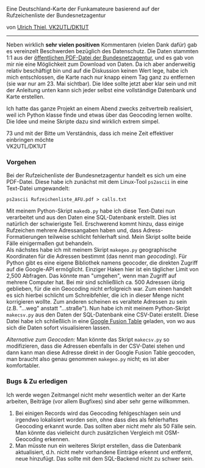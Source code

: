 Eine Deutschland-Karte der Funkamateure basierend auf der Rufzeichenliste der Bundesnetzagentur

von [Ulrich Thiel, VK2UTL/DK1UT](mailto:u-thiel@gmx.net)

---



Neben wirklich **sehr vielen positiven** Kommentaren (vielen Dank dafür) gab es vereinzelt Beschwerden bezüglich des Datenschutz. Die Daten stammten 1:1 aus der [öffentlichen PDF-Datei der Bundesnetzagentur](https://www.bundesnetzagentur.de/SharedDocs/Downloads/DE/Sachgebiete/Telekommunikation/Unternehmen_Institutionen/Frequenzen/Amateurfunk/Rufzeichenliste/Rufzeichenliste_AFU.html), und es gab von mir nie eine Möglichkeit zum Download von Daten. Da ich aber anderweitig relativ beschäftigt bin und auf die Diskussion keinen Wert lege, habe ich mich entschlossen, die Karte nach nur knapp einem Tag ganz zu entfernen (sie war nur am 23. Mai sichtbar). Die Idee sollte jetzt aber klar sein und mit der Anleitung unten kann sich jeder selbst eine vollständige Datenbank und Karte erstellen.

Ich hatte das ganze Projekt an einem Abend zwecks zeitvertreib realisiert, weil ich Python klasse finde und etwas über das Geocoding lernen wollte. Die Idee und meine Skripte dazu sind wirklich extrem simpel. 

73 und mit der Bitte um Verständnis, dass ich meine Zeit effektiver einbringen möchte   
VK2UTL/DK1UT


### Vorgehen

Bei der Rufzeichenliste der Bundesnetzagentur handelt es sich um eine PDF-Datei. Diese habe ich zunächst mit dem Linux-Tool ```ps2ascii``` in eine Text-Datei umgewandelt: 

```
ps2ascii Rufzeichenliste_AFU.pdf > calls.txt
``` 

Mit meinem Python-Skript ```makedb.py``` habe ich diese Text-Datei nun verarbeitet und aus den Daten eine SQL-Datenbank erstellt. Dies ist natürlich der schwierigste Teil. Erschwerend kommt hinzu, dass einige Rufzeichen mehrere Adressangaben haben und, dass Adress-Formatierungen teilweise schlicht fehlerhaft sind. Mein Skript sollte beide Fälle einigermaßen gut behandeln.   
Als nächstes habe ich mit meinem Skript ```makegeo.py``` geographische Koordinaten für die Adressen bestimmt (das nennt man *geocoding*). Für Python gibt es eine eigene Bibliothek namens geocoder, die direkten Zugriff auf die Google-API ermöglicht. Einziger Haken hier ist ein täglicher Limit von 2,500 Abfragen. Das könnte man "umgehen", wenn man Zugriff auf mehrere Computer hat. Bei mir sind schließlich ca. 500 Adressen übrig geblieben, für die ein Geocoding nicht erfolgreich war. Zum einen handelt es sich hierbei schlicht um Schreibfehler, die ich in dieser Menge nicht korrigieren wollte. Zum anderen scheinen es veraltete Adressen zu sein (z.B. "...weg" anstatt "...straße"). Nun habe ich mit meinem Python-Skript ```makecsv.py``` aus den Daten der SQL-Datenbank eine CSV-Datei erstellt. Diese Datei habe ich schließlich in eine [Google Fusion Table](usiontables.google.com) geladen, von wo aus sich die Daten sofort visualisieren lassen. 

*Alternative zum Geocoden:* Man könnte das Skript ```makecsv.py``` so modifizieren, dass die Adressen ebenfalls in der CSV-Datei stehen und dann kann man diese Adresse direkt in der Google Fusion Table geocoden, man braucht also genau genommen ```makegeo.py``` nicht; es ist aber komfortabler.

### Bugs & Zu erledigen
Ich werde wegen Zeitmangel nicht mehr wesentlich weiter an der Karte arbeiten, Beiträge (vor allem Bugfixes) sind aber sehr gerne willkommen. 


1. Bei einigen Records wird das Geocoding fehlgeschlagen sein und irgendwo lokalisiert worden sein, ohne dass dies als fehlerhaftes Geocoding erkannt wurde. Das sollten aber nicht mehr als 50 Fälle sein. Man könnte das vielleicht durch zusätzlichen Vergleich mit OSM-Geocoding erkennen.
2. Man müsste nun ein weiteres Skript erstellen, dass die Datenbank aktualisiert, d.h. nicht mehr vorhandene Einträge erkennt und entfernt, neue hinzufügt. Das sollte mit dem SQL-Backend nicht zu schwer sein.
